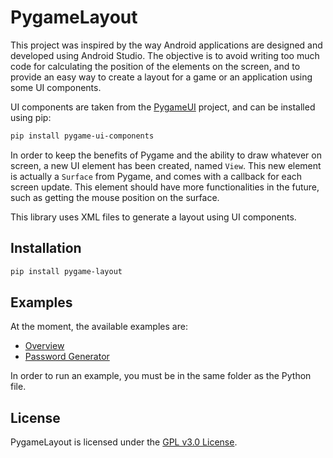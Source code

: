 # PygameLayout

This project was inspired by the way Android applications are designed and developed using Android Studio.
The objective is to avoid writing too much code for calculating the position of the elements on the screen,
and to provide an easy way to create a layout for a game or an application using some UI components.

UI components are taken from the [PygameUI](https://github.com/ArthurLeFloch/PygameUI) project, and can be installed using pip:
```bash
pip install pygame-ui-components
```

In order to keep the benefits of Pygame and the ability to draw whatever on screen, a new UI element has been created, named `View`.
This new element is actually a `Surface` from Pygame, and comes with a callback for each screen update.
This element should have more functionalities in the future, such as getting the mouse position on the surface.

This library uses XML files to generate a layout using UI components.

## Installation
```bash
pip install pygame-layout
```

## Examples
At the moment, the available examples are:
- [Overview](examples/overview/overview.py)
- [Password Generator](examples/password_generator/password_generator.py)

In order to run an example, you must be in the same folder as the Python file.

## License
PygameLayout is licensed under the [GPL v3.0 License](LICENSE).

